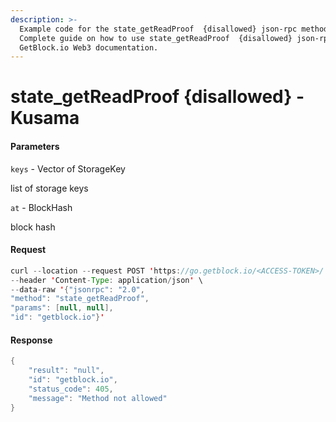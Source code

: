 ```yaml
---
description: >-
  Example code for the state_getReadProof  {disallowed} json-rpc method.
  Сomplete guide on how to use state_getReadProof  {disallowed} json-rpc in
  GetBlock.io Web3 documentation.
---
```


# state\_getReadProof {disallowed} - Kusama

#### Parameters

`keys` - Vector of StorageKey

list of storage keys

`at` - BlockHash

block hash

#### Request

```java
curl --location --request POST 'https://go.getblock.io/<ACCESS-TOKEN>/' \
--header 'Content-Type: application/json' \
--data-raw '{"jsonrpc": "2.0",
"method": "state_getReadProof",
"params": [null, null],
"id": "getblock.io"}'
```

#### Response

```java
{
    "result": "null",
    "id": "getblock.io",
    "status_code": 405,
    "message": "Method not allowed"
}
```
